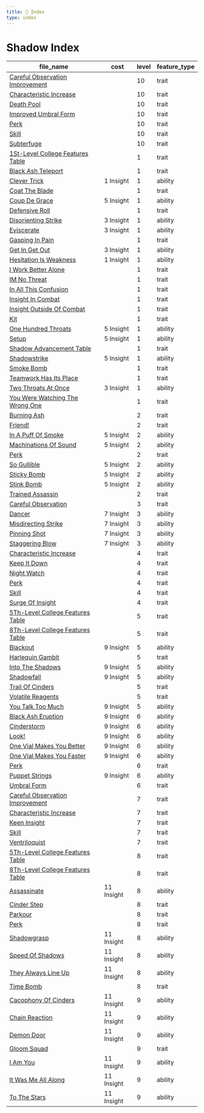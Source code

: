 ```yaml
---
title: 📑 Index
type: index
---
```


# Shadow Index

| file_name                                                                                         | cost       | level | feature_type |
| ------------------------------------------------------------------------------------------------- | ---------- | ----- | ------------ |
| [Careful Observation Improvement](10th-Level%20Features/Careful%20Observation%20Improvement)      |            | 10    | trait        |
| [Characteristic Increase](10th-Level%20Features/Characteristic%20Increase)                        |            | 10    | trait        |
| [Death Pool](10th-Level%20Features/Death%20Pool)                                                  |            | 10    | trait        |
| [Improved Umbral Form](10th-Level%20Features/Improved%20Umbral%20Form)                            |            | 10    | trait        |
| [Perk](10th-Level%20Features/Perk)                                                                |            | 10    | trait        |
| [Skill](10th-Level%20Features/Skill)                                                              |            | 10    | trait        |
| [Subterfuge](10th-Level%20Features/Subterfuge)                                                    |            | 10    | trait        |
| [1St-Level College Features Table](1st-Level%20Features/1St-Level%20College%20Features%20Table)   |            | 1     | trait        |
| [Black Ash Teleport](1st-Level%20Features/Black%20Ash%20Teleport)                                 |            | 1     | trait        |
| [Clever Trick](1st-Level%20Features/Clever%20Trick)                                               | 1 Insight  | 1     | ability      |
| [Coat The Blade](1st-Level%20Features/Coat%20The%20Blade)                                         |            | 1     | trait        |
| [Coup De Grace](1st-Level%20Features/Coup%20De%20Grace)                                           | 5 Insight  | 1     | ability      |
| [Defensive Roll](1st-Level%20Features/Defensive%20Roll)                                           |            | 1     | trait        |
| [Disorienting Strike](1st-Level%20Features/Disorienting%20Strike)                                 | 3 Insight  | 1     | ability      |
| [Eviscerate](1st-Level%20Features/Eviscerate)                                                     | 3 Insight  | 1     | ability      |
| [Gasping In Pain](1st-Level%20Features/Gasping%20In%20Pain)                                       |            | 1     | trait        |
| [Get In Get Out](1st-Level%20Features/Get%20In%20Get%20Out)                                       | 3 Insight  | 1     | ability      |
| [Hesitation Is Weakness](1st-Level%20Features/Hesitation%20Is%20Weakness)                         | 1 Insight  | 1     | ability      |
| [I Work Better Alone](1st-Level%20Features/I%20Work%20Better%20Alone)                             |            | 1     | trait        |
| [IM No Threat](1st-Level%20Features/IM%20No%20Threat)                                             |            | 1     | trait        |
| [In All This Confusion](1st-Level%20Features/In%20All%20This%20Confusion)                         |            | 1     | trait        |
| [Insight In Combat](1st-Level%20Features/Insight%20In%20Combat)                                   |            | 1     | trait        |
| [Insight Outside Of Combat](1st-Level%20Features/Insight%20Outside%20Of%20Combat)                 |            | 1     | trait        |
| [Kit](1st-Level%20Features/Kit)                                                                   |            | 1     | trait        |
| [One Hundred Throats](1st-Level%20Features/One%20Hundred%20Throats)                               | 5 Insight  | 1     | ability      |
| [Setup](1st-Level%20Features/Setup)                                                               | 5 Insight  | 1     | ability      |
| [Shadow Advancement Table](1st-Level%20Features/Shadow%20Advancement%20Table)                     |            | 1     | trait        |
| [Shadowstrike](1st-Level%20Features/Shadowstrike)                                                 | 5 Insight  | 1     | ability      |
| [Smoke Bomb](1st-Level%20Features/Smoke%20Bomb)                                                   |            | 1     | trait        |
| [Teamwork Has Its Place](1st-Level%20Features/Teamwork%20Has%20Its%20Place)                       |            | 1     | trait        |
| [Two Throats At Once](1st-Level%20Features/Two%20Throats%20At%20Once)                             | 3 Insight  | 1     | ability      |
| [You Were Watching The Wrong One](1st-Level%20Features/You%20Were%20Watching%20The%20Wrong%20One) |            | 1     | trait        |
| [Burning Ash](2nd-Level%20Features/Burning%20Ash)                                                 |            | 2     | trait        |
| [Friend!](2nd-Level%20Features/Friend%21)                                                         |            | 2     | trait        |
| [In A Puff Of Smoke](2nd-Level%20Features/In%20A%20Puff%20Of%20Smoke)                             | 5 Insight  | 2     | ability      |
| [Machinations Of Sound](2nd-Level%20Features/Machinations%20Of%20Sound)                           | 5 Insight  | 2     | ability      |
| [Perk](2nd-Level%20Features/Perk)                                                                 |            | 2     | trait        |
| [So Gullible](2nd-Level%20Features/So%20Gullible)                                                 | 5 Insight  | 2     | ability      |
| [Sticky Bomb](2nd-Level%20Features/Sticky%20Bomb)                                                 | 5 Insight  | 2     | ability      |
| [Stink Bomb](2nd-Level%20Features/Stink%20Bomb)                                                   | 5 Insight  | 2     | ability      |
| [Trained Assassin](2nd-Level%20Features/Trained%20Assassin)                                       |            | 2     | trait        |
| [Careful Observation](3rd-Level%20Features/Careful%20Observation)                                 |            | 3     | trait        |
| [Dancer](3rd-Level%20Features/Dancer)                                                             | 7 Insight  | 3     | ability      |
| [Misdirecting Strike](3rd-Level%20Features/Misdirecting%20Strike)                                 | 7 Insight  | 3     | ability      |
| [Pinning Shot](3rd-Level%20Features/Pinning%20Shot)                                               | 7 Insight  | 3     | ability      |
| [Staggering Blow](3rd-Level%20Features/Staggering%20Blow)                                         | 7 Insight  | 3     | ability      |
| [Characteristic Increase](4th-Level%20Features/Characteristic%20Increase)                         |            | 4     | trait        |
| [Keep It Down](4th-Level%20Features/Keep%20It%20Down)                                             |            | 4     | trait        |
| [Night Watch](4th-Level%20Features/Night%20Watch)                                                 |            | 4     | trait        |
| [Perk](4th-Level%20Features/Perk)                                                                 |            | 4     | trait        |
| [Skill](4th-Level%20Features/Skill)                                                               |            | 4     | trait        |
| [Surge Of Insight](4th-Level%20Features/Surge%20Of%20Insight)                                     |            | 4     | trait        |
| [5Th-Level College Features Table](5th-Level%20Features/5Th-Level%20College%20Features%20Table)   |            | 5     | trait        |
| [8Th-Level College Features Table](5th-Level%20Features/8Th-Level%20College%20Features%20Table)   |            | 5     | trait        |
| [Blackout](5th-Level%20Features/Blackout)                                                         | 9 Insight  | 5     | ability      |
| [Harlequin Gambit](5th-Level%20Features/Harlequin%20Gambit)                                       |            | 5     | trait        |
| [Into The Shadows](5th-Level%20Features/Into%20The%20Shadows)                                     | 9 Insight  | 5     | ability      |
| [Shadowfall](5th-Level%20Features/Shadowfall)                                                     | 9 Insight  | 5     | ability      |
| [Trail Of Cinders](5th-Level%20Features/Trail%20Of%20Cinders)                                     |            | 5     | trait        |
| [Volatile Reagents](5th-Level%20Features/Volatile%20Reagents)                                     |            | 5     | trait        |
| [You Talk Too Much](5th-Level%20Features/You%20Talk%20Too%20Much)                                 | 9 Insight  | 5     | ability      |
| [Black Ash Eruption](6th-Level%20Features/Black%20Ash%20Eruption)                                 | 9 Insight  | 6     | ability      |
| [Cinderstorm](6th-Level%20Features/Cinderstorm)                                                   | 9 Insight  | 6     | ability      |
| [Look!](6th-Level%20Features/Look%21)                                                             | 9 Insight  | 6     | ability      |
| [One Vial Makes You Better](6th-Level%20Features/One%20Vial%20Makes%20You%20Better)               | 9 Insight  | 6     | ability      |
| [One Vial Makes You Faster](6th-Level%20Features/One%20Vial%20Makes%20You%20Faster)               | 9 Insight  | 6     | ability      |
| [Perk](6th-Level%20Features/Perk)                                                                 |            | 6     | trait        |
| [Puppet Strings](6th-Level%20Features/Puppet%20Strings)                                           | 9 Insight  | 6     | ability      |
| [Umbral Form](6th-Level%20Features/Umbral%20Form)                                                 |            | 6     | trait        |
| [Careful Observation Improvement](7th-Level%20Features/Careful%20Observation%20Improvement)       |            | 7     | trait        |
| [Characteristic Increase](7th-Level%20Features/Characteristic%20Increase)                         |            | 7     | trait        |
| [Keen Insight](7th-Level%20Features/Keen%20Insight)                                               |            | 7     | trait        |
| [Skill](7th-Level%20Features/Skill)                                                               |            | 7     | trait        |
| [Ventriloquist](7th-Level%20Features/Ventriloquist)                                               |            | 7     | trait        |
| [5Th-Level College Features Table](8th-Level%20Features/5Th-Level%20College%20Features%20Table)   |            | 8     | trait        |
| [8Th-Level College Features Table](8th-Level%20Features/8Th-Level%20College%20Features%20Table)   |            | 8     | trait        |
| [Assassinate](8th-Level%20Features/Assassinate)                                                   | 11 Insight | 8     | ability      |
| [Cinder Step](8th-Level%20Features/Cinder%20Step)                                                 |            | 8     | trait        |
| [Parkour](8th-Level%20Features/Parkour)                                                           |            | 8     | trait        |
| [Perk](8th-Level%20Features/Perk)                                                                 |            | 8     | trait        |
| [Shadowgrasp](8th-Level%20Features/Shadowgrasp)                                                   | 11 Insight | 8     | ability      |
| [Speed Of Shadows](8th-Level%20Features/Speed%20Of%20Shadows)                                     | 11 Insight | 8     | ability      |
| [They Always Line Up](8th-Level%20Features/They%20Always%20Line%20Up)                             | 11 Insight | 8     | ability      |
| [Time Bomb](8th-Level%20Features/Time%20Bomb)                                                     |            | 8     | trait        |
| [Cacophony Of Cinders](9th-Level%20Features/Cacophony%20Of%20Cinders)                             | 11 Insight | 9     | ability      |
| [Chain Reaction](9th-Level%20Features/Chain%20Reaction)                                           | 11 Insight | 9     | ability      |
| [Demon Door](9th-Level%20Features/Demon%20Door)                                                   | 11 Insight | 9     | ability      |
| [Gloom Squad](9th-Level%20Features/Gloom%20Squad)                                                 |            | 9     | trait        |
| [I Am You](9th-Level%20Features/I%20Am%20You)                                                     | 11 Insight | 9     | ability      |
| [It Was Me All Along](9th-Level%20Features/It%20Was%20Me%20All%20Along)                           | 11 Insight | 9     | ability      |
| [To The Stars](9th-Level%20Features/To%20The%20Stars)                                             | 11 Insight | 9     | ability      |
